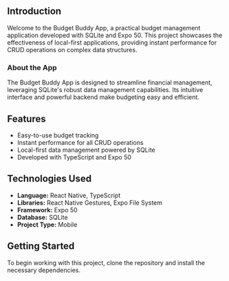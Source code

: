 ## Introduction

Welcome to the Budget Buddy App, a practical budget management application developed with SQLite and Expo 50. This project showcases the effectiveness of local-first applications, providing instant performance for CRUD operations on complex data structures.

### About the App

The Budget Buddy App is designed to streamline financial management, leveraging SQLite's robust data management capabilities. Its intuitive interface and powerful backend make budgeting easy and efficient.

## Features

- Easy-to-use budget tracking
- Instant performance for all CRUD operations
- Local-first data management powered by SQLite
- Developed with TypeScript and Expo 50

## Technologies Used

- **Language:** React Native, TypeScript
- **Libraries:** React Native Gestures, Expo File System
- **Framework:** Expo 50
- **Database:** SQLite
- **Project Type:** Mobile

## Getting Started

To begin working with this project, clone the repository and install the necessary dependencies.
